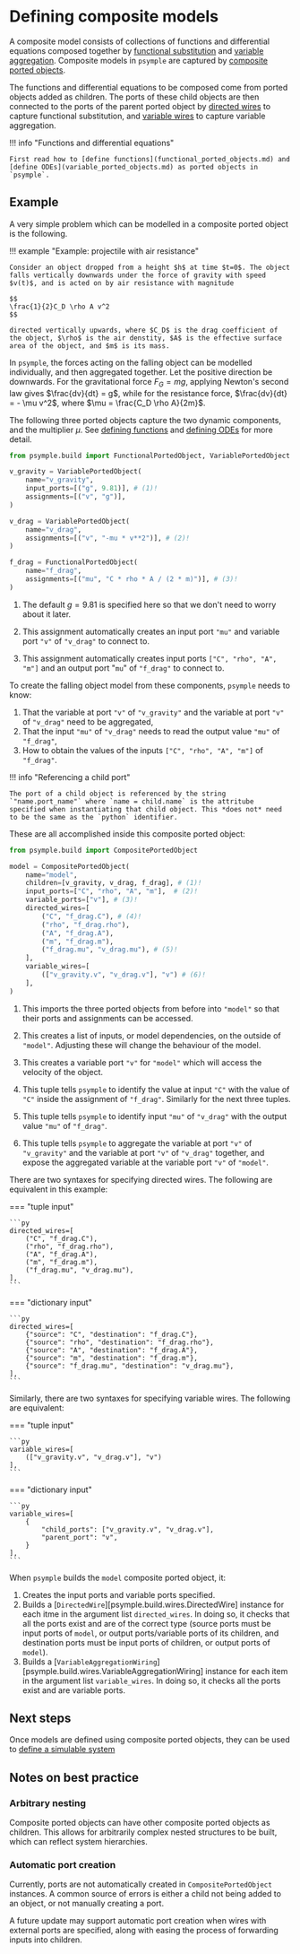 # Defining composite models

A composite model consists of collections of functions and differential equations composed together by [functional substitution](functional_substitution.md) and [variable aggregation](variable_aggregation.md). Composite models in `psymple` are captured by [composite ported objects](../mathematics/ported_objects/#composite-ported-objects).

The functions and differential equations to be composed come from ported objects added as children. The ports of these child objects are then connected to the ports of the parent ported object by [directed wires](../mathematics/functional_substitution.md/#implementation-detail) to capture functional substitution, and [variable wires](../mathematics/variable_aggregation.md/#implementation-detail) to capture variable aggregation.

!!! info "Functions and differential equations"
    
    First read how to [define functions](functional_ported_objects.md) and [define ODEs](variable_ported_objects.md) as ported objects in `psymple`.

## Example

A very simple problem which can be modelled in a composite ported object is the following.

!!! example "Example: projectile with air resistance"

    Consider an object dropped from a height $h$ at time $t=0$. The object falls vertically downwards under the force of gravity with speed $v(t)$, and is acted on by air resistance with magnitude

    $$
    \frac{1}{2}C_D \rho A v^2
    $$

    directed vertically upwards, where $C_D$ is the drag coefficient of the object, $\rho$ is the air denstity, $A$ is the effective surface area of the object, and $m$ is its mass.

In `psymple`, the forces acting on the falling object can be modelled individually, and then aggregated together. Let the positive direction be downwards. For the gravitational force $F_G = mg$, applying Newton's second law gives $\frac{dv}{dt} = g$, while for the resistance force, $\frac{dv}{dt} = - \mu v^2$, where $\mu = \frac{C_D \rho A}{2m}$. 

The following three ported objects capture the two dynamic components, and the multiplier $\mu$. See [defining functions](functional_ported_objects.md) and [defining ODEs](variable_ported_objects.md) for more detail.

```py title="falling object - components"
from psymple.build import FunctionalPortedObject, VariablePortedObject

v_gravity = VariablePortedObject(
    name="v_gravity",
    input_ports=[("g", 9.81)], # (1)!
    assignments=[("v", "g")],
)

v_drag = VariablePortedObject(
    name="v_drag",
    assignments=[("v", "-mu * v**2")], # (2)!
)

f_drag = FunctionalPortedObject(
    name="f_drag",
    assignments=[("mu", "C * rho * A / (2 * m)")], # (3)!
)
```

1. The default $g=9.81$ is specified here so that we don't need to worry about it later.

2. This assignment automatically creates an input port `"mu"` and variable port `"v"` of `"v_drag"` to connect to.

3. This assignment automatically creates input ports `["C", "rho", "A", "m"]` and an output port "`mu`" of `"f_drag"` to connect to.

To create the falling object model from these components, `psymple` needs to know:

1. That the variable at port `"v"` of `"v_gravity"` and the variable at port `"v"` of `"v_drag"` need to be aggregated,
2. That the input `"mu"` of `"v_drag"` needs to read the output value `"mu"` of `"f_drag"`,
3. How to obtain the values of the inputs `["C", "rho", "A", "m"]` of `"f_drag"`. 

!!! info "Referencing a child port"

    The port of a child object is referenced by the string `"name.port_name"` where `name = child.name` is the attritube specified when instantiating that child object. This *does not* need to be the same as the `python` identifier.

These are all accomplished inside this composite ported object:

```py title="falling object - model"
from psymple.build import CompositePortedObject

model = CompositePortedObject(
    name="model",
    children=[v_gravity, v_drag, f_drag], # (1)!
    input_ports=["C", "rho", "A", "m"],  # (2)!
    variable_ports=["v"], # (3)!
    directed_wires=[
        ("C", "f_drag.C"), # (4)!
        ("rho", "f_drag.rho"),
        ("A", "f_drag.A"),
        ("m", "f_drag.m"),
        ("f_drag.mu", "v_drag.mu"), # (5)! 
    ],
    variable_wires=[
        (["v_gravity.v", "v_drag.v"], "v") # (6)!
    ],
)
```

1. This imports the three ported objects from before into `"model"` so that their ports and assignments can be accessed.

2. This creates a list of inputs, or model dependencies, on the outside of `"model"`. Adjusting these will change the behaviour of the model.

3. This creates a variable port `"v"` for `"model"` which will access the velocity of the object.

4. This tuple tells `psymple` to identify the value at input `"C"` with the value of `"C"` inside the assignment of `"f_drag"`. Similarly for the next three tuples.
 
5. This tuple tells `psymple` to identify input `"mu"` of `"v_drag"` with the output value `"mu"` of `"f_drag"`.

6. This tuple tells `psymple` to aggregate the variable at port `"v"` of `"v_gravity"` and the variable at port `"v"` of `"v_drag"` together, and expose the aggregated variable at the variable port `"v"` of `"model"`.

There are two syntaxes for specifying directed wires. The following are equivalent in this example:

=== "tuple input"

    ```py
    directed_wires=[
        ("C", "f_drag.C"), 
        ("rho", "f_drag.rho"),
        ("A", "f_drag.A"),
        ("m", "f_drag.m"),
        ("f_drag.mu", "v_drag.mu"), 
    ],
    ```

=== "dictionary input"

    ```py
    directed_wires=[
        {"source": "C", "destination": "f_drag.C"}, 
        {"source": "rho", "destination": "f_drag.rho"},
        {"source": "A", "destination": "f_drag.A"},
        {"source": "m", "destination": "f_drag.m"},
        {"source": "f_drag.mu", "destination": "v_drag.mu"}, 
    ],
    ```

Similarly, there are two syntaxes for specifying variable wires. The following are equivalent:

=== "tuple input"

    ```py
    variable_wires=[
        (["v_gravity.v", "v_drag.v"], "v") 
    ],
    ```

=== "dictionary input"

    ```py
    variable_wires=[
        {
            "child_ports": ["v_gravity.v", "v_drag.v"],
            "parent_port": "v",
        }
    ],
    ```

When `psymple` builds the `model` composite ported object, it:

1. Creates the input ports and variable ports specified.
2. Builds a [`DirectedWire`][psymple.build.wires.DirectedWire] instance for each itme in the argument list `directed_wires`. In doing so, it checks that all the ports exist and are of the correct type (source ports must be input ports of `model`, or output ports/variable ports of its children, and destination ports must be input ports of children, or output ports of `model`).
3. Builds a [`VariableAggregationWiring`][psymple.build.wires.VariableAggregationWiring] instance for each item in the argument list `variable_wires`. In doing so, it checks all the ports exist and are variable ports.

## Next steps

Once models are defined using composite ported objects, they can be used to [define a simulable system](../user_guide/system.md)

## Notes on best practice

### Arbitrary nesting

Composite ported objects can have other composite ported objects as children. This allows for arbitrarily complex nested structures to be built, which can reflect system hierarchies. 

### Automatic port creation

Currently, ports are not automatically created in `CompositePortedObject` instances. A common source of errors is either a child not being added to an object, or not manually creating a port. 

A future update may support automatic port creation when wires with external ports are specified, along with easing the process of forwarding inputs into children.





